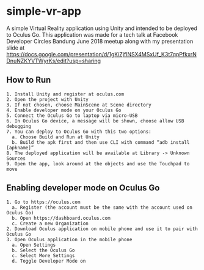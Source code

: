 # simple-vr-app
A simple Virtual Reality application using Unity and intended to be deployed to Oculus Go. This application was made for a tech talk at Facebook Developer Circles Bandung June 2018 meetup along with my presentation slide at https://docs.google.com/presentation/d/1gKiZjflNSX4MSxUf_K3t7qpPfkxrNDnuNZKYVTWyrKs/edit?usp=sharing

## How to Run
```
1. Install Unity and register at oculus.com
2. Open the project with Unity
3. If not chosen, choose MainScene at Scene directory
4. Enable developer mode on your Oculus Go
5. Connect the Oculus Go to laptop via micro-USB
6. In Oculus Go device, a message will be shown, choose allow USB debugging
7. You can deploy to Oculus Go with this two options:
  a. Choose Build and Run at Unity
  b. Build the apk first and then use CLI with command “adb install [apkname]”
8. The deployed application will be available at Library -> Unknown Sources
9. Open the app, look around at the objects and use the Touchpad to move
```

## Enabling developer mode on Oculus Go
```
1. Go to https://oculus.com
  a. Register (the account must be the same with the account used on Oculus Go)
  b. Open https://dashboard.oculus.com
  c. Create a new Organization
2. Download Oculus application on mobile phone and use it to pair with Oculus Go
3. Open Oculus application in the mobile phone
  a. Open Settings
  b. Select the Oculus Go
  c. Select More Settings 
  d. Toggle Developer Mode on
```
